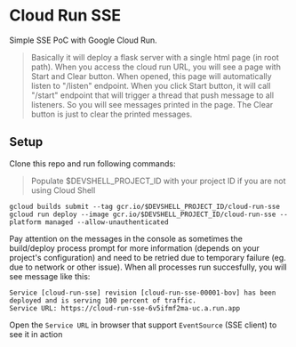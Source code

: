 # Cloud Run SSE

Simple SSE PoC with Google Cloud Run.

> Basically it will deploy a flask server with a single html page (in root path). When you access the cloud run URL, you will see a page with Start and Clear button. When opened, this page will automatically listen to "/listen" endpoint. When you click Start button, it will call "/start" endpoint that will trigger a thread that push message to all listeners. So you will see messages printed in the page. The Clear button is just to clear the printed messages.

## Setup

Clone this repo and run following commands:

> Populate $DEVSHELL_PROJECT_ID with your project ID if you are not using Cloud Shell

```
gcloud builds submit --tag gcr.io/$DEVSHELL_PROJECT_ID/cloud-run-sse
gcloud run deploy --image gcr.io/$DEVSHELL_PROJECT_ID/cloud-run-sse --platform managed --allow-unauthenticated
```
Pay attention on the messages in the console as sometimes the build/deploy process prompt for more information (depends on your project's configuration) and need to be retried due to temporary failure (eg. due to network or other issue). When all processes run succesfully, you will see message like this:

```
Service [cloud-run-sse] revision [cloud-run-sse-00001-bov] has been deployed and is serving 100 percent of traffic.                        
Service URL: https://cloud-run-sse-6v5ifmf2ma-uc.a.run.app
```

Open the `Service URL` in browser that support `EventSource` (SSE client) to see it in action